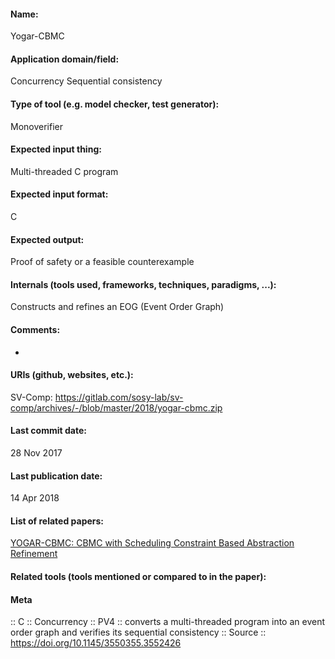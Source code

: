 #### Name:
Yogar-CBMC

#### Application domain/field:
Concurrency
Sequential consistency

#### Type of tool (e.g. model checker, test generator):
Monoverifier

#### Expected input thing:
Multi-threaded C program

#### Expected input format:
C

#### Expected output:
Proof of safety or a feasible counterexample

#### Internals (tools used, frameworks, techniques, paradigms, ...):
Constructs and refines an EOG (Event Order Graph)

#### Comments:
-

#### URIs (github, websites, etc.):
SV-Comp: https://gitlab.com/sosy-lab/sv-comp/archives/-/blob/master/2018/yogar-cbmc.zip

#### Last commit date:
28 Nov 2017

#### Last publication date:
14 Apr 2018

#### List of related papers:
[YOGAR-CBMC: CBMC with Scheduling Constraint Based Abstraction Refinement](https://doi.org/10.1007/978-3-319-89963-3_25)

#### Related tools (tools mentioned or compared to in the paper):

#### Meta
:: C
:: Concurrency
:: PV4 :: converts a multi-threaded program into an event order graph and verifies its sequential consistency
:: Source :: https://doi.org/10.1145/3550355.3552426